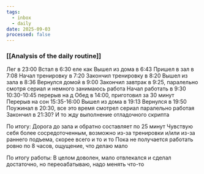 ```yaml
---
tags:
  - inbox
  - daily
date: 2025-09-03
processed: false
---
```

### [[Analysis of the daily routine]]

Лег в 23:00
Встал в 6:30 еле как
Вышел из дома в 6:43
Пришел в зал в 7:08
Начал тренировку в 7:20
Закончил тренировку в 8:20
Вышел из зала в 8:36
Вернулся домой в 9:00
Закончил завтрак в 9:25, паралельно смотря сериал и немного занимаюсь работа
Начал работать в 9:30
10:30-10:45 перерыв на д
Обед в 14:00, приготовил за 30 минут
Перерыв на сон 15:35-16:00
Вышел из дома в 19:13
Вернулся в 19:50
Поужинал в 20:30, все это время смотрел сериал паралельно работая
Закончил в 21:30? И то жду выполнение отладочного скрипта


По итогу:
Дорога до зала и обратно составляет по 25 минут
Чувствую себя более сосредоточенным, возможно из-за тренировки и/или из-за раннего подъема, скорее всего и то и то
Пока не получается работать ровно по 8 часов, ощущение, что делаю мало

По итогу работы:
В целом доволен, мало отвлекался и сделал достаточно, но переоабатываю, надо менять что-то